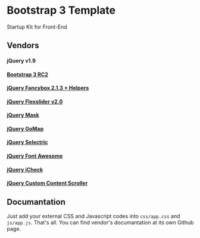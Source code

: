 Bootstrap 3 Template
====

Startup Kit for Front-End

Vendors
---

#### jQuery v1.9
#### [Bootstrap 3 RC2](https://github.com/twbs/bootstrap)
#### [jQuery Fancybox 2.1.3 + Helpers](https://github.com/fancyapps/fancyBox)
#### [jQuery Flexslider v2.0](http://www.woothemes.com/flexslider)
#### [jQuery Mask](http://igorescobar.github.io/jQuery-Mask-Plugin)
#### [jQuery GoMap](http://www.pittss.lv/jquery/gomap)
#### [jQuery Selectric](https://github.com/lcdsantos/jQuery-Selectric)
#### [jQuery Font Awesome](https://github.com/FortAwesome/Font-Awesome)
#### [jQuery iCheck](https://github.com/fronteed/iCheck)
#### [jQuery Custom Content Scroller](http://manos.malihu.gr/jquery-custom-content-scroller/)

Documantation
---

Just add your external CSS and Javascript codes into `css/app.css` and `js/app.js`. That's all. You can find vendor's documantation at its own Github page.